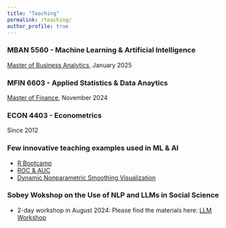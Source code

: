 ```yaml
---
title: "Teaching"
permalink: /teaching/
author_profile: true
---
```


### MBAN 5560 - Machine Learning & Artificial Intelligence 
[Master of Business Analytics](https://www.smu.ca/mban/index.html), January 2025
  
### MFIN 6603 - Applied Statistics & Data Anaytics
[Master of Finance](https://www.smu.ca/academics/sobey/master-of-finance.html), November 2024

### ECON 4403 - Econometrics
Since 2012

### Few innovative teaching examples used in ML & AI
- [R Bootcamp](https://yaydede.github.io/Bootcamp_book/)
- [ROC & AUC](http://yaydede.github.io/files/tutorial0215.html)
- [Dynamic Nonparametric Smoothing Visualization](https://jzmtko-yigit-aydede.shinyapps.io/app_folder/) 
 
### Sobey Wokshop on the Use of NLP and LLMs in Social Science
- 2-day workshop in August 2024: Please find the materials here: [LLM Workshop](https://github.com/yaydede/NLPWorkshop.git)

